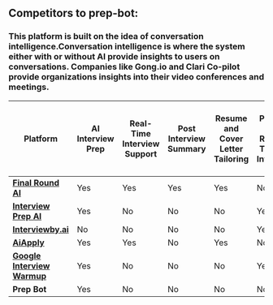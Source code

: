 ## Competitors to prep-bot:

### This platform is built on the idea of conversation intelligence.Conversation intelligence is where the system either with or without AI provide insights to users on conversations. Companies like Gong.io and Clari Co-pilot provide organizations insights into their video conferences and meetings.


| **Platform**            | **AI Interview Prep** | **Real-Time Interview Support** | **Post Interview Summary** | **Resume and Cover Letter Tailoring** | **Job Position / Resume Tailored Interview Prep** |
|-------------------------|-----------------------|---------------------------------|----------------------------|----------------------------------------|--------------------------------------------------|
| [**Final Round AI**](https://www.finalroundai.com/)      | Yes                   | Yes                             | Yes                        | Yes                                    | No                                               |
| [**Interview Prep AI**](https://interviewprep-ai.com/)   | Yes                   | No                              | No                         | No                                     | Yes                                              |
| [**Interviewby.ai**](https://www.interviewsby.ai/)      | No                    | No                              | No                         | No                                     | Yes                                              |
| [**AiApply**](https://aiapply.co/)             | Yes                   | Yes                             | No                         | Yes                                    | No                                               |
| [**Google Interview Warmup**](https://grow.google/certificates/interview-warmup/) | Yes               | No                              | No                         | No                                     | Yes                                              |
| **Prep Bot**            | Yes                   | No                              | No                         | No                                     | No                                               |